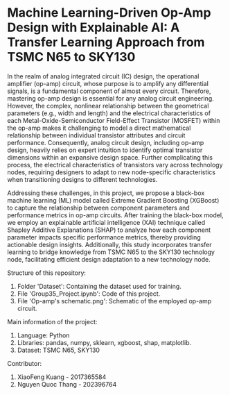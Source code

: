 # Machine Learning-Driven Op-Amp Design with Explainable AI: A Transfer Learning Approach from TSMC N65 to SKY130
In the realm of analog integrated circuit (IC) design, the operational amplifier (op-amp) circuit, whose purpose is to amplify any differential signals, is a fundamental component of almost every circuit. Therefore, mastering op-amp design is essential for any analog circuit engineering. However, the complex, nonlinear relationship between the geometrical parameters (e.g., width and length) and the electrical characteristics of each Metal-Oxide-Semiconductor Field-Effect Transistor (MOSFET) within the op-amp makes it challenging to model a direct mathematical relationship between individual transistor attributes and circuit performance. Consequently, analog circuit design, including op-amp design, heavily relies on expert intuition to identify optimal transistor dimensions within an expansive design space. Further complicating this process, the electrical characteristics of transistors vary across technology nodes, requiring designers to adapt to new node-specific characteristics when transitioning designs to different technologies.

Addressing these challenges, in this project, we propose a black-box machine learning (ML) model called Extreme Gradient Boosting (XGBoost) to capture the relationship between component parameters and performance metrics in op-amp circuits. After training the black-box model, we employ an explainable artificial intelligence (XAI) technique called Shapley Additive Explanations (SHAP) to analyze how each component parameter impacts specific performance metrics, thereby providing actionable design insights. Additionally, this study incorporates transfer learning to bridge knowledge from TSMC N65 to the SKY130 technology node, facilitating efficient design adaptation to a new technology node.

Structure of this repository:
1. Folder 'Dataset': Containing the dataset used for training.
2. File 'Group35_Project.ipynb': Code of this project.
3. File 'Op-amp's schematic.png': Schematic of the employed op-amp circuit.

Main information of the project:
1. Language: Python
2. Libraries: pandas, numpy, sklearn, xgboost, shap, matplotlib.
3. Dataset: TSMC N65, SKY130

Contributor:
1. XiaoFeng Kuang - 2017365584​
2. Nguyen Quoc Thang - 202396764
